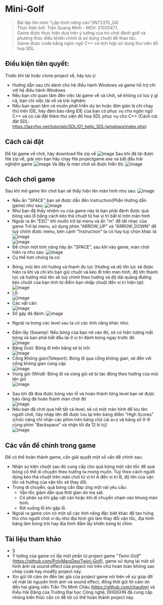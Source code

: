 # Mini-Golf
> Bài tập lớn môn "_Lập trình nâng cao_"(INT2215_24)  
> Thực hiện bởi: Trần Quang Minh - MSV: 21020471.  
> Game được thực hiện dựa trên ý tưởng của trò chơi đánh golf và phương thức điều khiển chính là sử dụng chuột để thao tác.  
> Game được code bằng ngôn ngữ C++ có tích hợp sử dụng thư viện đồ hoạ SDL. 
## Điều kiện tiên quyết:  
Trước khi tải hoặc clone project về, hãy lưu ý:  
* Hướng dẫn sau chỉ dành cho hệ điều hành Windows và game hỗ trợ chỉ với hệ điều hành Windows
* Nếu bạn chỉ quan tâm đến việc tải game về và chơi, sẽ không có lưu ý gì cả, bạn chỉ việc tải về và trải nghiệm
* Nếu bạn quan tâm và muốn phát triển dự án hoặc đơn giản là chỉ chạy thử trên IDE, hãy đảm bảo rằng IDE của bạn có phục vụ cho ngôn ngữ C++ và có cài đặt thêm thư viện đồ hoạ SDL phục vụ cho C++ (Cách cài đặt SDL: https://lazyfoo.net/tutorials/SDL/01_hello_SDL/windows/index.php)
## Cách cài đặt
Để tải game về chơi, hãy download file zip về
![image](https://user-images.githubusercontent.com/89717384/170001630-6e0aef9c-eb44-455a-8b03-0fe87cfc9b22.png)
Sau khi đã tải được file zip về, giải nén bạn hãy chạy file projectgame.exe và bắt đầu trải nghiệm game
![image](https://user-images.githubusercontent.com/89717384/170001996-d13d5987-d18c-41fc-bd11-6922c575488d.png)
Và đây là màn chơi sẽ được hiển thị: 
![image](https://user-images.githubusercontent.com/89717384/170002126-58684ae4-2f57-444f-8311-858aa5d1c996.png)
## Cách chơi game
Sau khi mở game lên chơi bạn sẽ thấy hiện lên màn hình như sau:
![image](https://user-images.githubusercontent.com/89717384/170002747-34876afe-64d9-409f-bd64-f99c0a4dab99.png)
- Nếu ấn "SPACE" bạn sẽ được dẫn đến Instruction(Phần Hướng dẫn game) như sau:
![image](https://user-images.githubusercontent.com/89717384/170002999-ef9fc021-6c26-4dd3-9956-c7beb31e9d24.png)
- Như bạn đã thấy nhiệm vụ của game này là bạn phải đánh được quả bóng vào lỗ bằng cách kéo thả chuột từ hai vị trí bất kì trên màn hình
- Ngoài ra ấn "ESC" khi muốn trở lại menu và ấn "m" để tắt nhạc của game
Trở lại menu, sử dụng phím "ARROW_UP" và "ARROW_DOWN" để tuỳ chỉnh được menu, bên cạnh "Instruction" ta có hay tuỳ chọn khác là:
![image](https://user-images.githubusercontent.com/89717384/170004402-c9eb1ada-762f-4ce0-b808-2da1e076abd7.png)  
![image](https://user-images.githubusercontent.com/89717384/170004458-b770fd10-8920-46a6-9e74-a65774d78146.png)  
- Để chọn một tính năng hãy ấn "SPACE", sau khi vào game, màn chơi hiện ra như sau:
![image](https://user-images.githubusercontent.com/89717384/170005029-1e443df6-ca7e-43ca-af96-84970b6ae2d6.png)
- Cụ thể hơn chúng ta có:
+ Bóng, mũi tên chỉ hướng và thanh đo lực (Hướng và dộ lớn lực sẽ được hiện ra khi và chỉ khi bạn giữ chuột và kéo đi trên màn hình, độ lớn thanh lực và hướng mũi tên sẽ tuỳ chỉnh theo hướng và độ dài quãng đường kéo chuột của bạn tính từ điểm bạn nhấp chuột đến vị trí hiện tại):  
![image](https://user-images.githubusercontent.com/89717384/170005476-33407eff-0fb2-4963-ac63-f7cdf8b11508.png)
+ Lỗ:  
![image](https://user-images.githubusercontent.com/89717384/170005907-19befec2-3404-4e05-9754-663a2dfcf7a8.png)  
+ Các vật cản:   
![image](https://user-images.githubusercontent.com/89717384/170006070-6bae5228-51fe-4d04-a2f2-4e4e3e075f7b.png)  
+ Số gậy đã đánh: 
![image](https://user-images.githubusercontent.com/89717384/170006359-acbbc69e-7f07-4d02-aea5-098f06afa31d.png)
- Ngoài ra trong các level sau ta có các tính năng khác như: 
+ Đầm lầy (Swamp): Nếu bóng của bạn rơi vào đó, sẽ có hiện tượng mất bóng và bạn phải bắt đầu lại ở vị trí đánh bóng ngay trước đó  
![image](https://user-images.githubusercontent.com/89717384/170007138-47e4ea23-e113-4547-bef6-18e0dbfe5b98.png) 
+ Băng (Ice):  Bóng đi trên băng sẽ bị trôi  
![image](https://user-images.githubusercontent.com/89717384/170007662-93f087c2-874e-444b-958a-703035c6ec40.png)
+ Cổng Không gian(Teleport):  Bóng đi qua cổng không gian, sẽ đến với cổng không gian cùng cặp  
![image](https://user-images.githubusercontent.com/89717384/170007305-7a4cdb80-cc2e-4f1b-9475-9949e2749723.png)
+ Vùng gió (Wind):  Bóng đi và vùng gió sẽ bị tác động theo hướng của mũi tên gió  
![image](https://user-images.githubusercontent.com/89717384/170007508-21548a6b-d09c-455c-bc13-e937c3db3b7b.png)
- Sau khi đã đưa được bóng vào lỗ và hoàn thành từng level bạn sẽ được báo rằng đã hoàn thành màn chơi đó  
![image](https://user-images.githubusercontent.com/89717384/170008469-0da1314d-1d1c-41e4-9e19-a09a54aa8e97.png)
- Nếu bạn đã chơi qua hết tất cả level, sẽ có một màn hình để lưu tên người chơi, hãy nhập tên để được lưu lại trên bảng điểm "High Scores" (chức năng chỉ nhận các phím trên bảng chữ cái a=z và bảng số 0-9 cùng phím "Backspace" và nhận tối đa 12 kí tự)   
![image](https://user-images.githubusercontent.com/89717384/170008940-a24a23fc-a8f1-4d80-8350-0687c85c2f05.png)



## Các vấn đề chính trong game
Để có thể hoàn thành game, cần giải quyết một số vấn đề chính sau:
- Nhận sự kiện chuột sau đó cung cấp cho quả bóng một vận tốc để quả bóng có thể di chuyển theo hướng ta mong muốn. Tuỳ theo cách người dùng kéo thả chuột trên màn chơi từ vị trí A đến vị trí B, độ lớn của vận tốc và hướng của vận tốc sẽ thay đổi.
- Trong di chuyển, quả bóng cần đáp ứng một vài yêu cầu:
  + Vận tốc giảm dần qua thời gian do ma sát.
  + Có phản xạ khi gặp vật cản hoặc khi di chuyển chạm vào khung màn hình.
  + Rơi xuống lỗ khi gặp lỗ.
- Ngoài ra game còn có một số các tính năng đặc biệt khác để tạo hứng thú cho người chơi ví dụ như địa hình gió làm thay đổi vận tốc, địa hình băng làm bóng trôi hay địa hình đầm lầy khiến bóng bị chìm.
## Tài liệu tham khảo
- S
- Ý tưởng của game có lấy một phần từ project game "_Twini-Golf_" (https://github.com/PolyMarsDev/Twini-Golf), game sử dụng lại một số hình ảnh và sound effect của project nói trên chứ hoàn toàn không sao chép code hay modify project này.
- Xin gửi lời cảm ơn đến tác giả của project game nói trên về sự giúp đỡ về mặt tài nguyên hình ảnh và sound effect, đồng thời gửi lời cảm ơn đến hai giảng viên Trần Thị Minh Châu (https://github.com/chauttm) và Kiều Hải Đăng của Trường Đại học Công nghệ, ĐHQGHN đã cung cấp những kiến thức cần có để tôi có thể hoàn thành project này.
